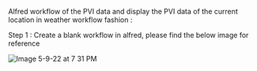 
Alfred workflow of the PVI data and display the PVI data of the current location in weather workflow fashion :

Step 1 :   Create a blank workflow in alfred, please find the below image for reference 

![Image 5-9-22 at 7 31 PM](https://user-images.githubusercontent.com/78864285/167522571-127a3618-6e0b-4d0b-b3fa-75b7e7a80719.JPG)
